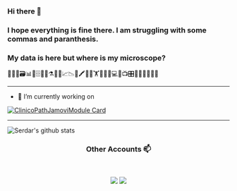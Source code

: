 ### Hi there 👋

### I hope everything is fine there. I am struggling with some commas and paranthesis.

### My data is here but where is my microscope? 


🔬👀📑🗃📊🏨🗄📇📖⚗📝🎶📈📉📃🖍🔬🔬🏋🚴🚙👨💻📸📺🎛🔭🔬💊🔐🍫🌸


---


- 🔭 I’m currently working on

[![ClinicoPathJamoviModule Card](https://github-readme-stats.vercel.app/api/pin/?username=sbalci&repo=ClinicoPathJamoviModule)](https://sbalci.github.io/ClinicoPathJamoviModule/)



<!--
**sbalci/sbalci** is a ✨ _special_ ✨ repository because its `README.md` (this file) appears on your GitHub profile.

Here are some ideas to get you started:


- 🌱 I’m currently learning ...
- 👯 I’m looking to collaborate on ...
- 🤔 I’m looking for help with ...
- 💬 Ask me about ...
- 📫 How to reach me: ...
- 😄 Pronouns: ...
- ⚡ Fun fact: ...
-->

---

![Serdar's github stats](https://github-readme-stats.vercel.app/api?username=sbalci&count_private=true&show_icons=true)

<!-- [![Top Langs](https://github-readme-stats.vercel.app/api/top-langs/?username=sbalci&layout=compact)](https://github.com/sbalci) -->

<!--
liberapay: sbalci
patreon: sbalci
custom: ["buymeacoff.ee/bS0teIs", buymeacoffee]
custom: ["https://paypal.me/serdarbalci", paypal.me/serdarbalci]
-->

<h3 align="center"> Other Accounts 📫 </h3>
<br />
<p align="center">
<a href="https://www.linkedin.com/in/serdar-balci-md-pathologist/"><img src="https://img.shields.io/badge/linkedin-%230077B5.svg?&style=for-the-badge&logo=linkedin&logoColor=white"/></a>
<a href="https://instagram.com/balciserdar"><img src="https://img.shields.io/badge/instagram-%23E4405F.svg?&style=for-the-badge&logo=instagram&logoColor=white"/></a>

</p>

